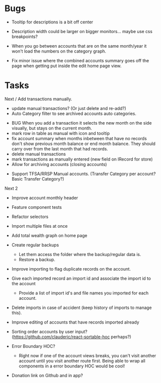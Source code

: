 Bugs
====
  - Tooltip for descriptions is a bit off center
  - Description width could be larger on bigger monitors... maybe use css breakpoints?

  - When you go between accounts that are on the same month/year it won't load the numbers on the category graph.
  - Fix minor issue where the combined accounts summary goes off the page when getting put inside the edit home page view.

Tasks
=====
Next
/ Add transactions manually.
  - update manual transactions? (Or just delete and re-add?)
  - Auto Category filter to see archived accounts auto categories.
  + BUG When you add a transaction it selects the new month on the side visually, but stays on the current month.
  + mark row in table as manual with icon and tooltip
  + fix account summary when months inbetween that have no records don't show previous month balance or end month balance. They should carry over from the last month that had records.
  + delete manual transactions
  + mark transactions as manually entered (new field on IRecord for store)
+ Allow for archiving accounts (closing accounts)
- Support TFSA/RRSP Manual accounts. (Transfer Category per account? Basic Transfer Category?)

Next 2
- Improve account monthly header
- Feature component tests

- Refactor selectors
- Import multiple files at once
- Add total wealth graph on home page
- Create regular backups
  - Let them access the folder where the backup/regular data is.
  - Restore a backup.
- Improve importing to flag duplicate records on the account.
- Give each imported record an import id and associate the import id to the account
  - Provide a list of import id's and file names you imported for each account.
- Delete imports in case of accident (keep history of imports to manage this).
- Improve editing of accounts that have records imported already
- Sorting order accounts by user input? (https://github.com/clauderic/react-sortable-hoc perhaps?)
- Error Boundary HOC?
  - Right now if one of the account views breaks, you can't visit another account until you
    visit another route first. Being able to wrap all components in a error boundary HOC would
    be cool!

- Donation link on Github and in app?
